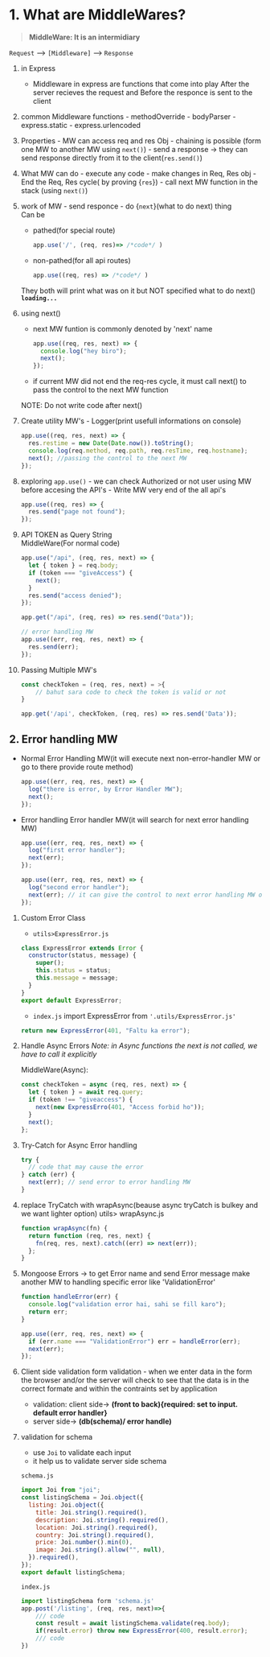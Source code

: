 # 1. What are MiddleWares?

> **MiddleWare: It is an intermidiary**

`Request` --> `[Middleware]` --> `Response`

1. in Express
   - Middleware in express are functions that come into play After the server recieves the request and Before the responce is sent to the client

2. common Middleware functions - methodOverride - bodyParser - express.static - express.urlencoded

3. Properties - MW can access req and res Obj - chaining is possible (form one MW to another MW using `next()`) - send a response -> they can send response directly from it to the client(`res.send()`)

4. What MW can do - execute any code - make changes in Req, Res obj - End the Req, Res cycle( by proving {`res`}) - call next MW function in the stack (using `next()`)

5. work of MW - send responce - do {`next`}(what to do next) thing  
   Can be

   - pathed(for special route)

     ```js
     app.use('/', (req, res)=> /*code*/ )
     ```

   - non-pathed(for all api routes)

     ```js
     app.use((req, res) => /*code*/ )
     ```

   They both will print what was on it but NOT specified what to do next()  
    **`loading...`**

6. using next()

   - next MW funtion is commonly denoted by 'next' name

     ```js
     app.use((req, res, next) => {
       console.log("hey biro");
       next();
     });
     ```

   - if current MW did not end the req-res cycle, it must call next() to pass the control to the next MW function

   NOTE: Do not write code after next()

7. Create utility MW's - Logger(print usefull informations on console)

   ```js
   app.use((req, res, next) => {
     res.restime = new Date(Date.now()).toString();
     console.log(req.method, req.path, req.resTime, req.hostname);
     next(); //passing the control to the next MW
   });
   ```

8. exploring `app.use()` - we can check Authorized or not user using MW before accesing the API's - Write MW very end of the all api's

   ```js
   app.use((req, res) => {
     res.send("page not found");
   });
   ```

9. API TOKEN as Query String  
   MiddleWare(For normal code)

   ```js
   app.use("/api", (req, res, next) => {
     let { token } = req.body;
     if (token === "giveAccess") {
       next();
     }
     res.send("access denied");
   });

   app.get("/api", (req, res) => res.send("Data"));

   // error handling MW
   app.use((err, req, res, next) => {
     res.send(err);
   });
   ```

10. Passing Multiple MW's

    ```js
    const checkToken = (req, res, next) = >{
        // bahut sara code to check the token is valid or not
    }

    app.get('/api', checkToken, (req, res) => res.send('Data'));
    ```

## 2. Error handling MW

- Normal Error Handling MW(it will execute next non-error-handler MW or go to there provide route method)

  ```js
  app.use((err, req, res, next) => {
    log("there is error, by Error Handler MW");
    next();
  });
  ```

- Error handling Error handler MW(it will search for next error handling MW)

  ```js
  app.use((err, req, res, next) => {
    log("first error handler");
    next(err);
  });

  app.use((err, req, res, next) => {
    log("second error handler");
    next(err); // it can give the control to next error handling MW or return to desired route
  });
  ```

1. Custom Error Class

   - `utils>ExpressError.js`

   ```js
   class ExpressError extends Error {
     constructor(status, message) {
       super();
       this.status = status;
       this.message = message;
     }
   }
   export default ExpressError;
   ```

   - `index.js`
     import ExpressError from `'.utils/ExpressError.js'`

   ```js
   return new ExpressError(401, "Faltu ka error");
   ```

2. Handle Async Errors
   _Note: in Async functions the next is not called, we have to call it explicitly_

   MiddleWare(Async):

   ```js
   const checkToken = async (req, res, next) => {
     let { token } = await req.query;
     if (token !== "giveaccess") {
       next(new ExpressErro(401, "Access forbid ho"));
     }
     next();
   };
   ```

3. Try-Catch for Async Error handling

   ```js
   try {
     // code that may cause the error
   } catch (err) {
     next(err); // send error to error handling MW
   }
   ```

4. replace TryCatch with wrapAsync(beause async tryCatch is bulkey and we want lighter option)
   utils> wrapAsync.js

   ```js
   function wrapAsync(fn) {
     return function (req, res, next) {
       fn(req, res, next).catch((err) => next(err));
     };
   }
   ```

5. Mongoose Errors
   -> to get Error name and send Error message
   make another MW to handling specific error like 'ValidationError'

   ```js
   function handleError(err) {
     console.log("validation error hai, sahi se fill karo");
     return err;
   }

   app.use((err, req, res, next) => {
     if (err.name === "ValidationError") err = handleError(err);
     next(err);
   });
   ```

6. Client side validation
   form validation - when we enter data in the form the browser and/or the server will check to see that the data is in the correct formate and within the contraints set by application

   - validation: client side-> **(front to back){required: set to input. default error handler}**
   - server side-> **(db(schema)/ error handle)**

7. validation for schema

   - use `Joi` to validate each input
   - it help us to validate server side schema

   `schema.js`

   ```js
   import Joi from "joi";
   const listingSchema = Joi.object({
     listing: Joi.object({
       title: Joi.string().required(),
       description: Joi.string().required(),
       location: Joi.string().required(),
       country: Joi.string().required(),
       price: Joi.number().min(0),
       image: Joi.string().allow("", null),
     }).required(),
   });
   export default listingSchema;
   ```

   `index.js`

   ```js
   import listingSchema form 'schema.js'
   app.post('/listing', (req, res, next)=>{
       /// code
       const result = await listingSchema.validate(req.body);
       if(result.error) throw new ExpressError(400, result.error);
       /// code
   })
   ```
